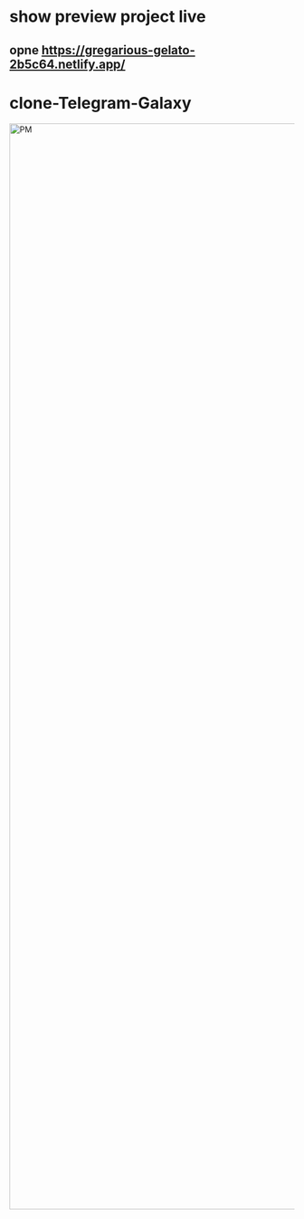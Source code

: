 # show preview project live
## opne https://gregarious-gelato-2b5c64.netlify.app/ 

# clone-Telegram-Galaxy
<img width="1920" alt="PM" src="https://user-images.githubusercontent.com/60979458/177313594-7b20433f-9889-4509-b10c-dbe1e6dc7ecc.png">
